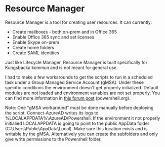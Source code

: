 # Resource Manager

Resource Manager is a tool for creating user resources. It can currently:
* Create mailboxes - both on-prem and in Office 365
* Enable Office 365 sync and set licenses
* Enable Skype on-prem
* Create home folders
* Create SAML identities

Just like Lifecycle Manager, Resource Manager is built specifically for Kungsbacka kommun and is not meant for general use.

I had to make a few workarounds to get the scripts to run in a scheduled task under a Group Managed Service Account (gMSA).
Under these specific conditions the environment doesn't get properly initialized. Default modules are not loaded and 
environment variables are not set properly. You can find more information in
[this forum post](https://powershell.org/forums/topic/command-exist-and-does-not-exist-at-the-same-time/#post-58156) (powershell.org).

Note: One "gMSA workaround" must be done manually before deploying the script. Connect-AzureAD writes its logs to
%LOCALAPPDATA%\AzureAD\Powershell. If the environment it not properly initialied LOCALAPPDATA is going to point
to the public AppData folder (C:\Users\Public\AppData\Local). Make sure this location exists and is writable by
the gMSA. Alternatively you can create the subfolders and only give write permissions to the Powershell folder.
